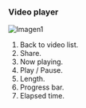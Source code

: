 ### Video player

![Imagen1](http://static.energysistem.com/images/manuals/42178/5424302d7520b.jpg)

1. Back to video list.
2. Share.
3. Now playing.
4. Play / Pause.
5. Length.
6. Progress bar.
7. Elapsed time.
